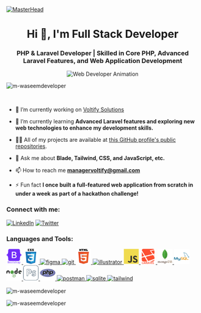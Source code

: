 [![MasterHead](https://www.cdmi.in/courses@2x/web-developments.webp)](https://rishavchanda.io)

<h1 align="center">Hi 👋, I'm Full Stack Developer</h1>
<h3 align="center">PHP & Laravel Developer | Skilled in Core PHP, Advanced Laravel Features, and Web Application Development</h3>

<p align="center">
  <img src="https://cdn.pixabay.com/photo/2017/08/30/01/17/business-2697178_960_720.jpg" alt="Web Developer Animation" width="300"/>
</p>

<p align="left"> <img src="https://komarev.com/ghpvc/?username=m-waseemdeveloper&label=Profile%20views&color=0e75b6&style=flat" alt="m-waseemdeveloper" /> </p>

<p align="left"> <a href="https://twitter.com/" target="blank"><img src="https://img.shields.io/twitter/follow/?logo=twitter&style=for-the-badge" alt="" /></a> </p>

- 🔭 I’m currently working on [Voltify Solutions](https://voltifysolutions.com)

- 🌱 I’m currently learning **Advanced Laravel features and exploring new web technologies to enhance my development skills.**

- 👨‍💻 All of my projects are available at [this GitHub profile's public repositories](https://github.com/M-waseemdeveloper?tab=repositories).

- 💬 Ask me about **Blade, Tailwind, CSS, and JavaScript, etc.**

- 📫 How to reach me **managervoltify@gmail.com**

- ⚡ Fun fact **I once built a full-featured web application from scratch in under a week as part of a hackathon challenge!**

<h3 align="left">Connect with me:</h3>
<p align="left">
  <a href="https://www.linkedin.com/in/ahmad-saleem" target="_blank"><img src="https://img.shields.io/badge/LinkedIn-Connect-blue" alt="LinkedIn" /></a>
  <a href="https://twitter.com/yourusername" target="_blank"><img src="https://img.shields.io/twitter/follow/?logo=twitter&style=for-the-badge" alt="Twitter" /></a>
</p>

<h3 align="left">Languages and Tools:</h3>
<p align="left">
  <a href="https://getbootstrap.com" target="_blank" rel="noreferrer"> <img src="https://raw.githubusercontent.com/devicons/devicon/master/icons/bootstrap/bootstrap-plain-wordmark.svg" alt="bootstrap" width="40" height="40"/> </a>
  <a href="https://www.w3schools.com/css/" target="_blank" rel="noreferrer"> <img src="https://raw.githubusercontent.com/devicons/devicon/master/icons/css3/css3-original-wordmark.svg" alt="css3" width="40" height="40"/> </a>
  <a href="https://www.figma.com/" target="_blank" rel="noreferrer"> <img src="https://www.vectorlogo.zone/logos/figma/figma-icon.svg" alt="figma" width="40" height="40"/> </a>
  <a href="https://git-scm.com/" target="_blank" rel="noreferrer"> <img src="https://www.vectorlogo.zone/logos/git-scm/git-scm-icon.svg" alt="git" width="40" height="40"/> </a>
  <a href="https://www.w3.org/html/" target="_blank" rel="noreferrer"> <img src="https://raw.githubusercontent.com/devicons/devicon/master/icons/html5/html5-original-wordmark.svg" alt="html5" width="40" height="40"/> </a>
  <a href="https://www.adobe.com/in/products/illustrator.html" target="_blank" rel="noreferrer"> <img src="https://www.vectorlogo.zone/logos/adobe_illustrator/adobe_illustrator-icon.svg" alt="illustrator" width="40" height="40"/> </a>
  <a href="https://developer.mozilla.org/en-US/docs/Web/JavaScript" target="_blank" rel="noreferrer"> <img src="https://raw.githubusercontent.com/devicons/devicon/master/icons/javascript/javascript-original.svg" alt="javascript" width="40" height="40"/> </a>
  <a href="https://laravel.com/" target="_blank" rel="noreferrer"> <img src="https://raw.githubusercontent.com/devicons/devicon/master/icons/laravel/laravel-plain-wordmark.svg" alt="laravel" width="40" height="40"/> </a>
  <a href="https://www.mongodb.com/" target="_blank" rel="noreferrer"> <img src="https://raw.githubusercontent.com/devicons/devicon/master/icons/mongodb/mongodb-original-wordmark.svg" alt="mongodb" width="40" height="40"/> </a>
  <a href="https://www.mysql.com/" target="_blank" rel="noreferrer"> <img src="https://raw.githubusercontent.com/devicons/devicon/master/icons/mysql/mysql-original-wordmark.svg" alt="mysql" width="40" height="40"/> </a>
  <a href="https://nodejs.org" target="_blank" rel="noreferrer"> <img src="https://raw.githubusercontent.com/devicons/devicon/master/icons/nodejs/nodejs-original-wordmark.svg" alt="nodejs" width="40" height="40"/> </a>
  <a href="https://www.photoshop.com/en" target="_blank" rel="noreferrer"> <img src="https://raw.githubusercontent.com/devicons/devicon/master/icons/photoshop/photoshop-line.svg" alt="photoshop" width="40" height="40"/> </a>
  <a href="https://www.php.net" target="_blank" rel="noreferrer"> <img src="https://raw.githubusercontent.com/devicons/devicon/master/icons/php/php-original.svg" alt="php" width="40" height="40"/> </a>
  <a href="https://postman.com" target="_blank" rel="noreferrer"> <img src="https://www.vectorlogo.zone/logos/getpostman/getpostman-icon.svg" alt="postman" width="40" height="40"/> </a>
  <a href="https://www.sqlite.org/" target="_blank" rel="noreferrer"> <img src="https://www.vectorlogo.zone/logos/sqlite/sqlite-icon.svg" alt="sqlite" width="40" height="40"/> </a>
  <a href="https://tailwindcss.com/" target="_blank" rel="noreferrer"> <img src="https://www.vectorlogo.zone/logos/tailwindcss/tailwindcss-icon.svg" alt="tailwind" width="40" height="40"/> </a>
</p>

<p><img align="center" src="https://github-readme-stats.vercel.app/api/top-langs?username=m-waseemdeveloper&show_icons=true&locale=en&layout=compact" alt="m-waseemdeveloper" /></p>

<p><img align="center" src="https://github-readme-streak-stats.herokuapp.com/?user=m-waseemdeveloper&" alt="m-waseemdeveloper" /></p>
